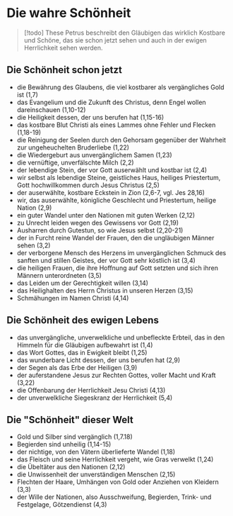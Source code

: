 # Die wahre Schönheit

> [!todo] These
> Petrus beschreibt den Gläubigen das wirklich Kostbare und Schöne, das sie schon jetzt sehen und auch in der ewigen Herrlichkeit sehen werden.

## Die Schönheit schon jetzt

- die Bewährung des Glaubens, die viel kostbarer als vergängliches Gold ist (1,7)
- das Evangelium und die Zukunft des Christus, denn Engel wollen dareinschauen (1,10-12)
- die Heiligkeit dessen, der uns berufen hat (1,15-16)
- das kostbare Blut Christi als eines Lammes ohne Fehler und Flecken (1,18-19)
- die Reinigung der Seelen durch den Gehorsam gegenüber der Wahrheit zur ungeheuchelten Bruderliebe (1,22)
- die Wiedergeburt aus unvergänglichem Samen (1,23)
- die vernüftige, unverfälschte Milch (2,2)
- der lebendige Stein, der vor Gott auserwählt und kostbar ist (2,4)
- wir selbst als lebendige Steine, geistliches Haus, heiliges Priestertum, Gott hochwillkommen durch Jesus Christus (2,5)
- der auserwählte, kostbare Eckstein in Zion (2,6-7, vgl. Jes 28,16)
- wir, das auserwählte, königliche Geschlecht und Priestertum, heilige Nation (2,9)
- ein guter Wandel unter den Nationen mit guten Werken (2,12)
- zu Unrecht leiden wegen des Gewissens vor Gott (2,19)
- Ausharren durch Gutestun, so wie Jesus selbst (2,20-21)
- der in Furcht reine Wandel der Frauen, den die ungläubigen Männer sehen (3,2)
- der verborgene Mensch des Herzens im unvergänglichen Schmuck des sanften und stillen Geistes, der vor Gott sehr köstlich ist (3,4)
- die heiligen Frauen, die ihre Hoffnung auf Gott setzten und sich ihren Männern unterordneten (3,5)
- das Leiden um der Gerechtigkeit willen (3,14)
- das Heilighalten des Herrn Christus in unseren Herzen (3,15)
- Schmähungen im Namen Christi (4,14)

## Die Schönheit des ewigen Lebens

- das unvergängliche, unverwelkliche und unbefleckte Erbteil, das in den Himmeln für die Gläubigen aufbewahrt ist (1,4)
- das Wort Gottes, das in Ewigkeit bleibt (1,25)
- das wunderbare Licht dessen, der uns berufen hat (2,9)
- der Segen als das Erbe der Heiligen (3,9)
- der auferstandene Jesus zur Rechten Gottes, voller Macht und Kraft (3,22)
- die Offenbarung der Herrlichkeit Jesu Christi (4,13)
- der unverwelkliche Siegeskranz der Herrlichkeit (5,4)

## Die "Schönheit" dieser Welt

- Gold und Silber sind vergänglich (1,7.18)
- Begierden sind unheilig (1,14-15)
- der nichtige, von den Vätern überlieferte Wandel (1,18)
- das Fleisch und seine Herrlichkeit vergeht, wie Gras verwelkt (1,24)
- die Übeltäter aus den Nationen (2,12)
- die Unwissenheit der unverständigen Menschen (2,15)
- Flechten der Haare, Umhängen von Gold oder Anziehen von Kleidern (3,3)
- der Wille der Nationen, also Ausschweifung, Begierden, Trink- und Festgelage, Götzendienst (4,3)
